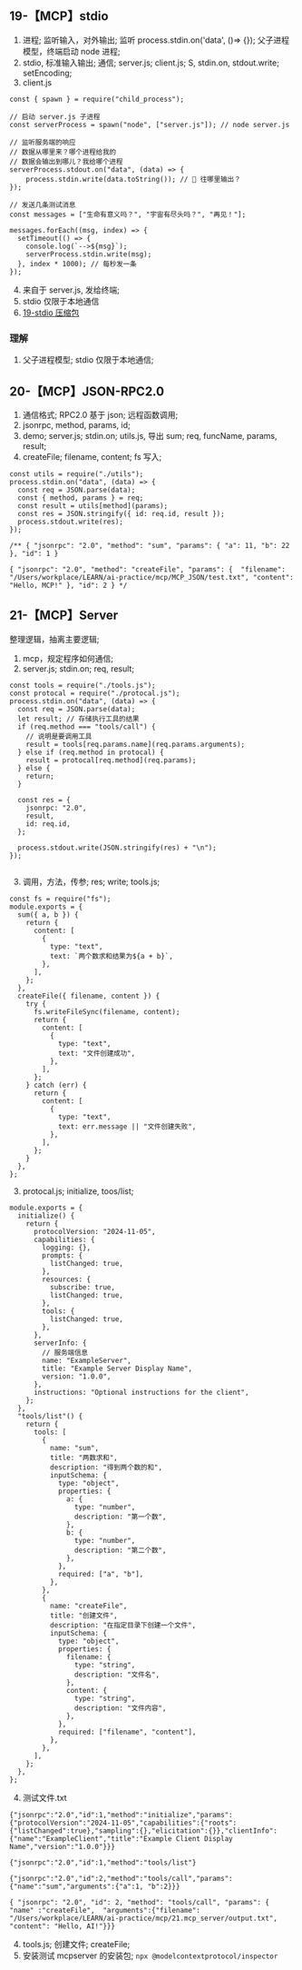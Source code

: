 ## 19-【MCP】stdio

1. 进程; 监听输入，对外输出; 监听 process.stdin.on('data', ()=> {}); 父子进程模型，终端启动 node 进程;
2. stdio, 标准输入输出; 通信; server.js; client.js; S, stdin.on, stdout.write; setEncoding;
3. client.js

```
const { spawn } = require("child_process");

// 启动 server.js 子进程
const serverProcess = spawn("node", ["server.js"]); // node server.js

// 监听服务端的响应
// 数据从哪里来？哪个进程给我的
// 数据会输出到哪儿？我给哪个进程
serverProcess.stdout.on("data", (data) => {
    process.stdin.write(data.toString()); // 🙋 往哪里输出？
});

// 发送几条测试消息
const messages = ["生命有意义吗？", "宇宙有尽头吗？", "再见！"];

messages.forEach((msg, index) => {
  setTimeout(() => {
    console.log(`-->${msg}`);
    serverProcess.stdin.write(msg);
  }, index * 1000); // 每秒发一条
});
```

4. 来自于 server.js, 发给终端;
5. stdio 仅限于本地通信
6. [19-stdio 压缩包](/public/zip/19-stdio.zip)

### 理解

1. 父子进程模型; stdio 仅限于本地通信;

## 20-【MCP】JSON-RPC2.0

1. 通信格式; RPC2.0 基于 json; 远程函数调用;
2. jsonrpc, method, params, id;
3. demo; server.js; stdin.on; utils.js, 导出 sum; req, funcName, params, result;
4. createFile; filename, content; fs 写入;

```
const utils = require("./utils");
process.stdin.on("data", (data) => {
  const req = JSON.parse(data);
  const { method, params } = req;
  const result = utils[method](params);
  const res = JSON.stringify({ id: req.id, result });
  process.stdout.write(res);
});

/** { "jsonrpc": "2.0", "method": "sum", "params": { "a": 11, "b": 22 }, "id": 1 }

{ "jsonrpc": "2.0", "method": "createFile", "params": {  "filename": "/Users/workplace/LEARN/ai-practice/mcp/MCP_JSON/test.txt", "content": "Hello, MCP!" }, "id": 2 } */
```

## 21-【MCP】Server

整理逻辑，抽离主要逻辑;

1. mcp，规定程序如何通信;
2. server.js; stdin.on; req, result;

```
const tools = require("./tools.js");
const protocal = require("./protocal.js");
process.stdin.on("data", (data) => {
  const req = JSON.parse(data);
  let result; // 存储执行工具的结果
  if (req.method === "tools/call") {
    // 说明是要调用工具
    result = tools[req.params.name](req.params.arguments);
  } else if (req.method in protocal) {
    result = protocal[req.method](req.params);
  } else {
    return;
  }

  const res = {
    jsonrpc: "2.0",
    result,
    id: req.id,
  };

  process.stdout.write(JSON.stringify(res) + "\n");
});


```

3. 调用，方法，传参; res; write; tools.js;

```
const fs = require("fs");
module.exports = {
  sum({ a, b }) {
    return {
      content: [
        {
          type: "text",
          text: `两个数求和结果为${a + b}`,
        },
      ],
    };
  },
  createFile({ filename, content }) {
    try {
      fs.writeFileSync(filename, content);
      return {
        content: [
          {
            type: "text",
            text: "文件创建成功",
          },
        ],
      };
    } catch (err) {
      return {
        content: [
          {
            type: "text",
            text: err.message || "文件创建失败",
          },
        ],
      };
    }
  },
};

```

3. protocal.js; initialize, toos/list;

```
module.exports = {
  initialize() {
    return {
      protocolVersion: "2024-11-05",
      capabilities: {
        logging: {},
        prompts: {
          listChanged: true,
        },
        resources: {
          subscribe: true,
          listChanged: true,
        },
        tools: {
          listChanged: true,
        },
      },
      serverInfo: {
        // 服务端信息
        name: "ExampleServer",
        title: "Example Server Display Name",
        version: "1.0.0",
      },
      instructions: "Optional instructions for the client",
    };
  },
  "tools/list"() {
    return {
      tools: [
        {
          name: "sum",
          title: "两数求和",
          description: "得到两个数的和",
          inputSchema: {
            type: "object",
            properties: {
              a: {
                type: "number",
                description: "第一个数",
              },
              b: {
                type: "number",
                description: "第二个数",
              },
            },
            required: ["a", "b"],
          },
        },
        {
          name: "createFile",
          title: "创建文件",
          description: "在指定目录下创建一个文件",
          inputSchema: {
            type: "object",
            properties: {
              filename: {
                type: "string",
                description: "文件名",
              },
              content: {
                type: "string",
                description: "文件内容",
              },
            },
            required: ["filename", "content"],
          },
        },
      ],
    };
  },
};
```

4. 测试文件.txt

```
{"jsonrpc":"2.0","id":1,"method":"initialize","params":{"protocolVersion":"2024-11-05","capabilities":{"roots":{"listChanged":true},"sampling":{},"elicitation":{}},"clientInfo":{"name":"ExampleClient","title":"Example Client Display Name","version":"1.0.0"}}}

{"jsonrpc":"2.0","id":1,"method":"tools/list"}

{"jsonrpc":"2.0","id":2,"method":"tools/call","params":{"name":"sum","arguments":{"a":1, "b":2}}}

{ "jsonrpc": "2.0", "id": 2, "method": "tools/call", "params": { "name" :"createFile",  "arguments":{"filename": "/Users/workplace/LEARN/ai-practice/mcp/21.mcp_server/output.txt", "content": "Hello, AI!"}}}

```

4. tools.js; 创建文件; createFile;
5. 安装测试 mcpserver 的安装包; `npx @modelcontextprotocol/inspector`

